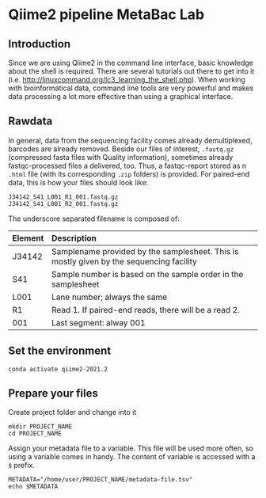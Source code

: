 # Qiime2 pipeline MetaBac Lab

## Introduction

Since we are using Qiime2 in the command line interface, basic knowledge about the shell is required. There are several tutorials out there to get into it (i.e. <http://linuxcommand.org/lc3_learning_the_shell.php>). When working with bioinformatical data, command line tools are very powerful and makes data processing a lot more effective than using a graphical interface. 

## Rawdata

In general, data from the sequencing facility comes already demultiplexed, barcodes are already removed. Beside our files of interest, `.fastq.gz` (compressed fasta files with Quality information), sometimes already fastqc-processed files a delivered, too. Thus, a fastqc-report stored as n `.html` file (with its corresponding `.zip` folders) is provided. For paired-end data, this is how your files should look like:

```{bash}
J34142_S41_L001_R1_001.fastq.gz
J34142_S41_L001_R2_001.fastq.gz
```
The underscore separated filename is composed of:

| Element | Description |
| :------ | :---------- |
| J34142 | Samplename provided by the samplesheet. This is mostly given by the sequencing facility |
| S41 | Sample number is based on the sample order in the samplesheet |
| L001 | Lane number; always the same | 
| R1 | Read 1. If paired-end reads, there will be a read 2. 
| 001 | Last segment: alway 001 |



## Set the environment 

```{bash}
conda activate qiime2-2021.2
```

## Prepare your files

Create project folder and change into it

```{bash}
mkdir PROJECT_NAME
cd PROJECT_NAME
```

Assign your metadata file to a variable. This file will be used more often, so using a variable comes in handy. The content of variable is accessed with a `$` prefix. 

```{bash}
METADATA="/home/user/PROJECT_NAME/metadata-file.tsv"
echo $METADATA
```

